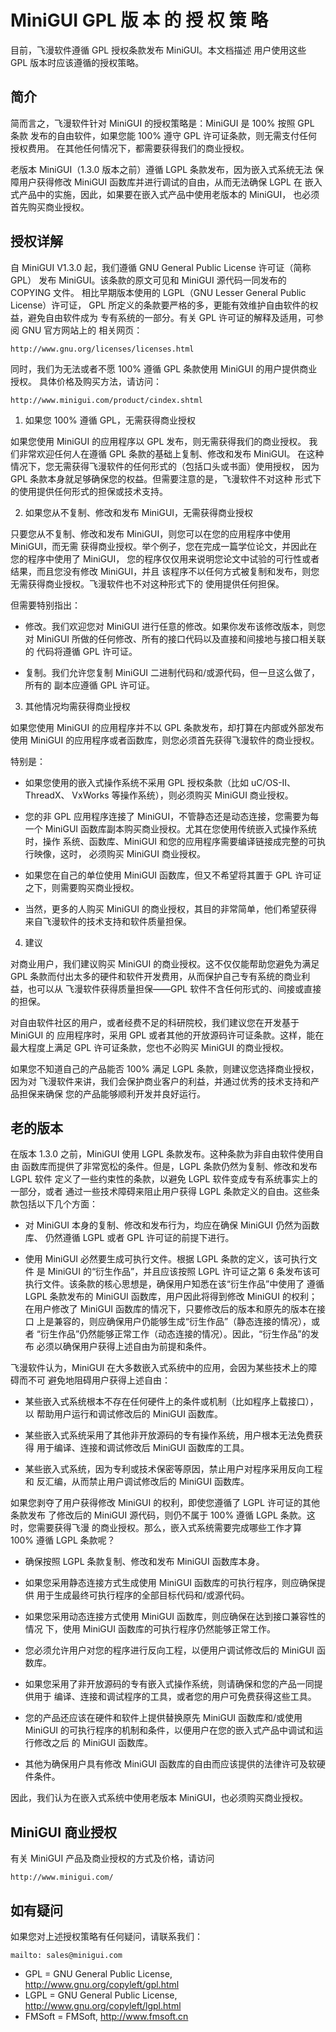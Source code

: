 # MiniGUI GPL 版 本 的 授 权 策 略

目前，飞漫软件遵循 GPL 授权条款发布 MiniGUI。本文档描述
用户使用这些 GPL 版本时应该遵循的授权策略。

## 简介

简而言之，飞漫软件针对 MiniGUI 的授权策略是：MiniGUI 是 100% 按照 GPL 条款
发布的自由软件，如果您能 100% 遵守 GPL 许可证条款，则无需支付任何授权费用。
在其他任何情况下，都需要获得我们的商业授权。

老版本 MiniGUI（1.3.0 版本之前）遵循 LGPL 条款发布，因为嵌入式系统无法
保障用户获得修改 MiniGUI 函数库并进行调试的自由，从而无法确保 LGPL 在
嵌入式产品中的实施，因此，如果要在嵌入式产品中使用老版本的 MiniGUI， 也必须
首先购买商业授权。


## 授权详解

自 MiniGUI V1.3.0 起，我们遵循 GNU General Public License 许可证（简称 GPL）
发布 MiniGUI。该条款的原文可见和 MiniGUI 源代码一同发布的 COPYING 文件。
相比早期版本使用的 LGPL（GNU Lesser General Public License）许可证，
GPL 所定义的条款要严格的多，更能有效维护自由软件的权益，避免自由软件成为
专有系统的一部分。有关 GPL 许可证的解释及适用，可参阅 GNU 官方网站上的
相关网页：

    http://www.gnu.org/licenses/licenses.html

同时，我们为无法或者不愿 100% 遵循 GPL 条款使用 MiniGUI 的用户提供商业授权。
具体价格及购买方法，请访问：

    http://www.minigui.com/product/cindex.shtml


1. 如果您 100% 遵循 GPL，无需获得商业授权

如果您使用 MiniGUI 的应用程序以 GPL 发布，则无需获得我们的商业授权。
我们非常欢迎任何人在遵循 GPL 条款的基础上复制、修改和发布 MiniGUI。
在这种情况下，您无需获得飞漫软件的任何形式的（包括口头或书面）使用授权，
因为 GPL 条款本身就足够确保您的权益。但需要注意的是，飞漫软件不对这种
形式下的使用提供任何形式的担保或技术支持。


2. 如果您从不复制、修改和发布 MiniGUI，无需获得商业授权

只要您从不复制、修改和发布 MiniGUI，则您可以在您的应用程序中使用 MiniGUI，而无需
获得商业授权。举个例子，您在完成一篇学位论文，并因此在您的程序中使用了 MiniGUI，
您的程序仅仅用来说明您论文中试验的可行性或者结果，而且您没有修改 MiniGUI，并且
该程序不以任何方式被复制和发布，则您无需获得商业授权。飞漫软件也不对这种形式下的
使用提供任何担保。

但需要特别指出：

  * 修改。我们欢迎您对 MiniGUI 进行任意的修改。如果你发布该修改版本，则您
    对 MiniGUI 所做的任何修改、所有的接口代码以及直接和间接地与接口相关联的
    代码将遵循 GPL 许可证。

  * 复制。我们允许您复制 MiniGUI 二进制代码和/或源代码，但一旦这么做了，所有的
    副本应遵循 GPL 许可证。


3. 其他情况均需获得商业授权

如果您使用 MiniGUI 的应用程序并不以 GPL 条款发布，却打算在内部或外部发布
使用 MiniGUI 的应用程序或者函数库，则您必须首先获得飞漫软件的商业授权。

特别是：

  * 如果您使用的嵌入式操作系统不采用 GPL 授权条款（比如 uC/OS-II、ThreadX、
    VxWorks 等操作系统），则必须购买 MiniGUI 商业授权。

  * 您的非 GPL 应用程序连接了 MiniGUI，不管静态还是动态连接，您需要为每一个
    MiniGUI 函数库副本购买商业授权。尤其在您使用传统嵌入式操作系统时，操作
    系统、函数库、MiniGUI 和您的应用程序需要编译链接成完整的可执行映像，这时，
    必须购买 MiniGUI 商业授权。

  * 如果您在自己的单位使用 MiniGUI 函数库，但又不希望将其置于 GPL 许可证
    之下，则需要购买商业授权。

  * 当然，更多的人购买 MiniGUI 的商业授权，其目的非常简单，他们希望获得
    来自飞漫软件的技术支持和软件质量担保。


4. 建议

对商业用户，我们建议购买 MiniGUI 的商业授权。这不仅仅能帮助您避免为满足 GPL 
条款而付出太多的硬件和软件开发费用，从而保护自己专有系统的商业利益，也可以从
飞漫软件获得质量担保——GPL 软件不含任何形式的、间接或直接的担保。

对自由软件社区的用户，或者经费不足的科研院校，我们建议您在开发基于 MiniGUI 的
应用程序时，采用 GPL 或者其他的开放源码许可证条款。这样，能在最大程度上满足
GPL 许可证条款，您也不必购买 MiniGUI 的商业授权。

如果您不知道自己的产品能否 100% 满足 LGPL 条款，则建议您选择商业授权，因为对
飞漫软件来讲，我们会保护商业客户的利益，并通过优秀的技术支持和产品担保来确保
您的产品能够顺利开发并良好运行。


## 老的版本

在版本 1.3.0 之前，MiniGUI 使用 LGPL 条款发布。这种条款为非自由软件使用自由
函数库而提供了非常宽松的条件。但是，LGPL 条款仍然为复制、修改和发布 LGPL 软件
定义了一些约束性的条款，以避免 LGPL 软件变成专有系统事实上的一部分，或者
通过一些技术障碍来阻止用户获得 LGPL 条款定义的自由。这些条款包括以下几个方面：

  * 对 MiniGUI 本身的复制、修改和发布行为，均应在确保 MiniGUI 仍然为函数库、
    仍然遵循 LGPL 或者 GPL 许可证的前提下进行。

  * 使用 MiniGUI 必然要生成可执行文件。根据 LGPL 条款的定义，该可执行文件
    是 MiniGUI 的“衍生作品”，并且应该按照 LGPL 许可证之第 6 条发布该可
    执行文件。该条款的核心思想是，确保用户知悉在该“衍生作品”中使用了
    遵循 LGPL 条款发布的 MiniGUI 函数库，用户因此将得到修改 MiniGUI 的权利；
    在用户修改了 MiniGUI 函数库的情况下，只要修改后的版本和原先的版本在接口
    上是兼容的，则应确保用户仍能够生成“衍生作品”（静态连接的情况），或者
    “衍生作品”仍然能够正常工作（动态连接的情况）。因此，“衍生作品”的发布
    必须以确保用户获得上述自由为前提和条件。

飞漫软件认为，MiniGUI 在大多数嵌入式系统中的应用，会因为某些技术上的障碍而不可
避免地阻碍用户获得上述自由：

  * 某些嵌入式系统根本不存在任何硬件上的条件或机制（比如程序上载接口），以
    帮助用户运行和调试修改后的 MiniGUI 函数库。

  * 某些嵌入式系统采用了其他非开放源码的专有操作系统，用户根本无法免费获得
    用于编译、连接和调试修改后 MiniGUI 函数库的工具。

  * 某些嵌入式系统，因为专利或技术保密等原因，禁止用户对程序采用反向工程和
    反汇编，从而禁止用户调试修改后的 MiniGUI 函数库。

如果您剥夺了用户获得修改 MiniGUI 的权利，即使您遵循了 LGPL 许可证的其他条款发布
了修改后的 MiniGUI 源代码，则仍不属于 100% 遵循 LGPL 条款。这时，您需要获得飞漫
的商业授权。那么，嵌入式系统需要完成哪些工作才算 100% 遵循 LGPL 条款呢？

  * 确保按照 LGPL 条款复制、修改和发布 MiniGUI 函数库本身。

  * 如果您采用静态连接方式生成使用 MiniGUI 函数库的可执行程序，则应确保提供
    用于生成最终可执行程序的全部目标代码和/或源代码。

  * 如果您采用动态连接方式使用 MiniGUI 函数库，则应确保在达到接口兼容性的情况
    下，使用 MiniGUI 函数库的可执行程序仍然能够正常工作。

  * 您必须允许用户对您的程序进行反向工程，以便用户调试修改后的 MiniGUI 函数库。

  * 如果您采用了非开放源码的专有嵌入式操作系统，则请确保和您的产品一同提供用于
    编译、连接和调试程序的工具，或者您的用户可免费获得这些工具。

  * 您的产品还应该在硬件和软件上提供替换原先 MiniGUI 函数库和/或使用 MiniGUI
    的可执行程序的机制和条件，以便用户在您的嵌入式产品中调试和运行修改之后
    的 MiniGUI 函数库。

  * 其他为确保用户具有修改 MiniGUI 函数库的自由而应该提供的法律许可及软硬件条件。


因此，我们认为在嵌入式系统中使用老版本 MiniGUI，也必须购买商业授权。


## MiniGUI 商业授权

有关 MiniGUI 产品及商业授权的方式及价格，请访问

    http://www.minigui.com/


## 如有疑问

如果您对上述授权策略有任何疑问，请联系我们：

    mailto: sales@minigui.com


  * GPL = GNU General Public License, http://www.gnu.org/copyleft/gpl.html 
  * LGPL = GNU General Public License, http://www.gnu.org/copyleft/lgpl.html 
  * FMSoft = FMSoft, http://www.fmsoft.cn

